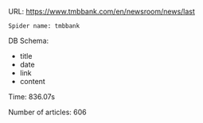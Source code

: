 URL: https://www.tmbbank.com/en/newsroom/news/last

    Spider name: tmbbank

DB Schema:
- title
- date
- link
- content

Time: 836.07s

Number of articles: 606


